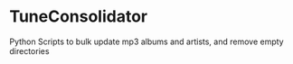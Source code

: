 TuneConsolidator
================

Python Scripts to bulk update mp3 albums and artists, and remove empty directories
